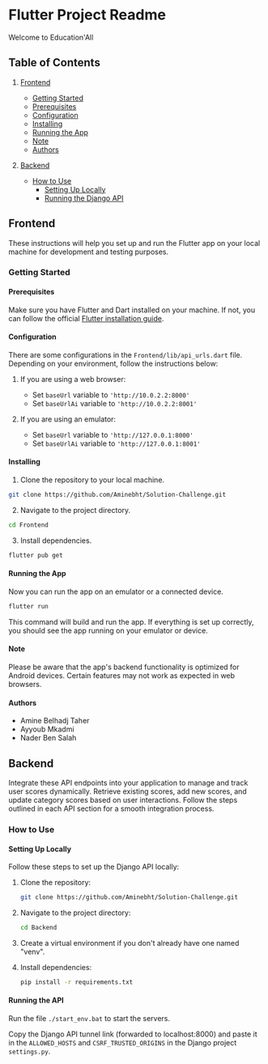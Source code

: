 # Flutter Project Readme

Welcome to Education'All

## Table of Contents

1. [Frontend](#frontend)
   - [Getting Started](#getting-started)
   - [Prerequisites](#prerequisites)
   - [Configuration](#configuration)
   - [Installing](#installing)
   - [Running the App](#running-the-app)
   - [Note](#note)
   - [Authors](#authors)

2. [Backend](#backend)
   - [How to Use](#how-to-use)
     - [Setting Up Locally](#setting-up-locally)
     - [Running the Django API](#running-the-django-api)

## Frontend

These instructions will help you set up and run the Flutter app on your local machine for development and testing purposes.

### Getting Started

#### Prerequisites

Make sure you have Flutter and Dart installed on your machine. If not, you can follow the official [Flutter installation guide](https://flutter.dev/docs/get-started/install).

#### Configuration

There are some configurations in the `Frontend/lib/api_urls.dart` file. Depending on your environment, follow the instructions below:

1. If you are using a web browser:
   - Set `baseUrl` variable to `'http://10.0.2.2:8000'`
   - Set `baseUrlAi` variable to `'http://10.0.2.2:8001'`

2. If you are using an emulator:
   - Set `baseUrl` variable to `'http://127.0.0.1:8000'`
   - Set `baseUrlAi` variable to `'http://127.0.0.1:8001'`

#### Installing

1. Clone the repository to your local machine.

```bash
git clone https://github.com/Aminebht/Solution-Challenge.git
```

2. Navigate to the project directory.

```bash
cd Frontend
```

3. Install dependencies.

```bash
flutter pub get
```

#### Running the App

Now you can run the app on an emulator or a connected device.

```bash
flutter run
```

This command will build and run the app. If everything is set up correctly, you should see the app running on your emulator or device.

#### Note

Please be aware that the app's backend functionality is optimized for Android devices. Certain features may not work as expected in web browsers.


#### Authors

- Amine Belhadj Taher
- Ayyoub Mkadmi
- Nader Ben Salah


## Backend

Integrate these API endpoints into your application to manage and track user scores dynamically. Retrieve existing scores, add new scores, and update category scores based on user interactions. Follow the steps outlined in each API section for a smooth integration process.

### How to Use

#### Setting Up Locally

Follow these steps to set up the Django API locally:

1. Clone the repository:

   ```bash
   git clone https://github.com/Aminebht/Solution-Challenge.git
   ```

2. Navigate to the project directory:

   ```bash
   cd Backend
   ```

3. Create a virtual environment if you don't already have one named "venv".

4. Install dependencies:

   ```bash
   pip install -r requirements.txt
   ```

#### Running the API

Run the file `./start_env.bat` to start the servers.

Copy the Django API tunnel link (forwarded to localhost:8000) and paste it in the `ALLOWED_HOSTS` and `CSRF_TRUSTED_ORIGINS` in the Django project `settings.py`.